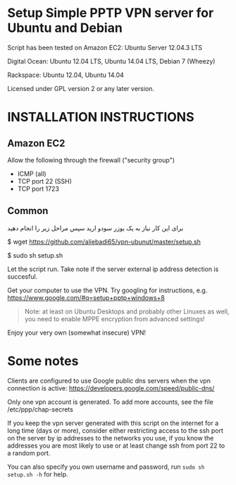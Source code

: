 Setup Simple PPTP VPN server for Ubuntu and Debian
==================================================

Script has been tested on Amazon EC2: Ubuntu Server 12.04.3 LTS

Digital Ocean: Ubuntu 12.04 LTS, Ubuntu 14.04 LTS, Debian 7 (Wheezy)

Rackspace: Ubuntu 12.04, Ubuntu 14.04

Licensed under GPL version 2 or any later version.

INSTALLATION INSTRUCTIONS
=========================

Amazon EC2
----------

Allow the following through the firewall ("security group")
- ICMP (all)
- TCP port 22 (SSH)
- TCP port 1723

Common
------
برای این کار نیاز به یک یوزر سودو ارید سپس مراحل زیر را انجام دهید
   
$    wget https://github.com/aliebadi65/vpn-ubunut/master/setup.sh

$    sudo sh setup.sh

Let the script run. Take note if the server external ip address
detection is succesful.  

Get your computer to use the VPN. Try googling for instructions, e.g.
https://www.google.com/#q=setup+pptp+windows+8

> Note: at least on Ubuntu Desktops and probably other Linuxes as well,
> you need to enable MPPE encryption from advanced settings!

Enjoy your very own (somewhat insecure) VPN!

Some notes
==========

Clients are configured to use Google public dns servers when
the vpn connection is active: https://developers.google.com/speed/public-dns/

Only one vpn account is generated.
To add more accounts, see the file /etc/ppp/chap-secrets

If you keep the vpn server generated with this script on the internet for a
long time (days or more), consider either restricting access to the ssh port on
the server by ip addresses to the networks you use, if you know the addresses
you are most likely to use or at least change ssh from port 22 to a random
port.

You can also specify you own username and password, run `sudo sh setup.sh -h` for help.
